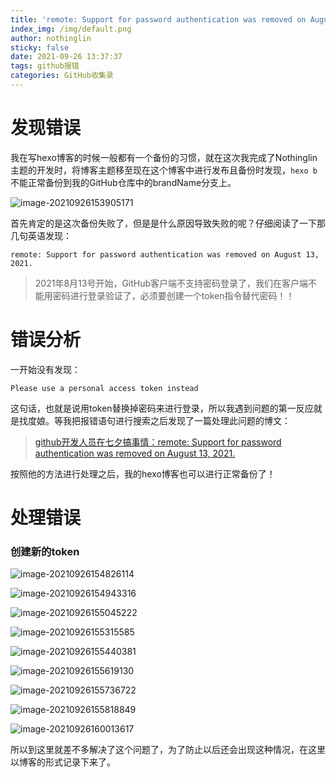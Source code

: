 ```yaml
---
title: 'remote: Support for password authentication was removed on August 13, 2021.'
index_img: /img/default.png
author: nothinglin
sticky: false
date: 2021-09-26 13:37:37
tags: github报错
categories: GitHub收集录
---
```








# 发现错误

我在写hexo博客的时候一般都有一个备份的习惯，就在这次我完成了Nothinglin主题的开发时，将博客主题移至现在这个博客中进行发布且备份时发现，`hexo b`不能正常备份到我的GitHub仓库中的brandName分支上。

![image-20210926153905171](https://NothingLin.coding.net/p/picture/d/picture/git/raw/master/2021/9/26/20210926160202.png)

首先肯定的是这次备份失败了，但是是什么原因导致失败的呢？仔细阅读了一下那几句英语发现：

`remote: Support for password authentication was removed on August 13, 2021.`



> 2021年8月13号开始，GitHub客户端不支持密码登录了，我们在客户端不能用密码进行登录验证了，必须要创建一个token指令替代密码！！



# 错误分析

一开始没有发现：

`Please use a personal access token instead`

这句话，也就是说用token替换掉密码来进行登录，所以我遇到问题的第一反应就是找度娘。等我把报错语句进行搜索之后发现了一篇处理此问题的博文：

> [github开发人员在七夕搞事情：remote: Support for password authentication was removed on August 13, 2021.](https://blog.csdn.net/weixin_41010198/article/details/119698015)

按照他的方法进行处理之后，我的hexo博客也可以进行正常备份了！





# 处理错误

### 创建新的token

![image-20210926154826114](https://NothingLin.coding.net/p/picture/d/picture/git/raw/master/2021/9/26/20210926160208.png)



![image-20210926154943316](https://NothingLin.coding.net/p/picture/d/picture/git/raw/master/2021/9/26/20210926160212.png)



![image-20210926155045222](https://NothingLin.coding.net/p/picture/d/picture/git/raw/master/2021/9/26/20210926160217.png)

![image-20210926155315585](https://NothingLin.coding.net/p/picture/d/picture/git/raw/master/2021/9/26/20210926160220.png)



![image-20210926155440381](https://NothingLin.coding.net/p/picture/d/picture/git/raw/master/2021/9/26/20210926160224.png)



![image-20210926155619130](https://NothingLin.coding.net/p/picture/d/picture/git/raw/master/2021/9/26/20210926160228.png)



![image-20210926155736722](https://NothingLin.coding.net/p/picture/d/picture/git/raw/master/2021/9/26/20210926160231.png)



![image-20210926155818849](https://NothingLin.coding.net/p/picture/d/picture/git/raw/master/2021/9/26/20210926160235.png)



![image-20210926160013617](https://NothingLin.coding.net/p/picture/d/picture/git/raw/master/2021/9/26/20210926160239.png)



所以到这里就差不多解决了这个问题了，为了防止以后还会出现这种情况，在这里以博客的形式记录下来了。